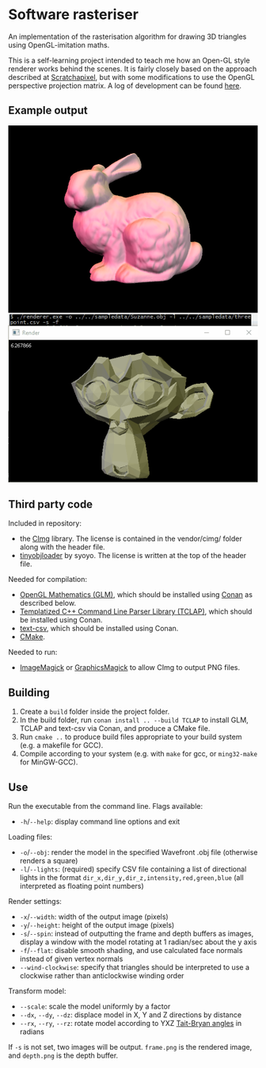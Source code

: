 # Software rasteriser

An implementation of the rasterisation algorithm for drawing 3D triangles using OpenGL-imitation maths.

This is a self-learning project intended to teach me how an Open-GL style renderer works behind the scenes. It is fairly closely based on the approach described at [Scratchapixel](https://www.scratchapixel.com/lessons/3d-basic-rendering/rasterization-practical-implementation/overview-rasterization-algorithm), but with some modifications to use the OpenGL perspective projection matrix. A log of development can be found [here](http://canonicalmomentum.tumblr.com/tagged/building-my-own-rasteriser/chrono).

## Example output
![Image of the 'Stanford Bunny', a common test mesh for rendering programs, rendered with pink and yellow lighting and smooth shading.](sampleoutput/stanfordbunny.png)
![Screen recording of an animated render of the 'Suzanne' default monkey model from Blender, with flat shading and a standard three-point lighting setup.](sampleoutput/monkeyspin.gif)


## Third party code

Included in repository:
- the [CImg](http://cimg.eu/) library. The license is contained in the vendor/cimg/ folder along with the header file.
- [tinyobjloader](https://github.com/syoyo/tinyobjloader) by syoyo. The license is written at the top of the header file.

Needed for compilation:
- [OpenGL Mathematics (GLM)](https://github.com/g-truc/glm), which should be installed using [Conan](https://www.conan.io/) as described below.
- [Templatized C++ Command Line Parser Library (TCLAP)](http://tclap.sourceforge.net/), which should be installed using Conan.
- [text-csv](https://github.com/roman-kashitsyn/text-csv), which should be installed using Conan.
- [CMake](https://cmake.org/).

Needed to run:
- [ImageMagick](http://imagemagick.org/script/index.php) or [GraphicsMagick](http://imagemagick.org/script/index.php) to allow CImg to output PNG files.

## Building

1. Create a `build` folder inside the project folder.
2. In the build folder, run `conan install .. --build TCLAP` to install GLM, TCLAP and text-csv via Conan, and produce a CMake file.
3. Run `cmake ..` to produce build files appropriate to your build system (e.g. a makefile for GCC).
4. Compile according to your system (e.g. with `make` for gcc, or `ming32-make` for MinGW-GCC).

## Use
Run the executable from the command line. Flags available:
- `-h`/`--help`: display command line options and exit

Loading files:
- `-o`/`--obj`: render the model in the specified Wavefront .obj file (otherwise renders a square)
- `-l`/`--lights`: (required) specify CSV file containing a list of directional lights in the format `dir_x,dir_y,dir_z,intensity,red,green,blue` (all interpreted as floating point numbers)

Render settings:
- `-x`/`--width`: width of the output image (pixels)
- `-y`/`--height`: height of the output image (pixels)
- `-s`/`--spin`: instead of outputting the frame and depth buffers as images, display a window with the model rotating at 1 radian/sec about the y axis
- `-f`/`--flat`: disable smooth shading, and use calculated face normals instead of given vertex normals
- `--wind-clockwise`: specify that triangles should be interpreted to use a clockwise rather than anticlockwise winding order

Transform model:
- `--scale`: scale the model uniformly by a factor
- `--dx`, `--dy`, `--dz`: displace model in X, Y and Z directions by distance
- `--rx`, `--ry`, `--rz`: rotate model according to YXZ [Tait-Bryan angles](https://en.wikipedia.org/wiki/Euler_angles#Tait.E2.80.93Bryan_angles) in radians


If `-s` is not set, two images will be output. `frame.png` is the rendered image, and `depth.png` is the depth buffer.
